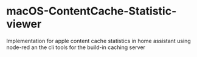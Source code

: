 # macOS-ContentCache-Statistic-viewer
Implementation for apple content cache statistics in home assistant using node-red an the cli tools for the build-in caching server

